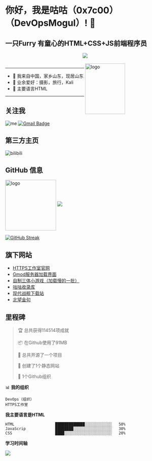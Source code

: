 # 你好，我是咕咕（0x7c00）（DevOpsMogul）! 👋
## 一只Furry  有童心的HTML+CSS+JS前端程序员
<div align="center"><img src="https://my-img.cc/i/2023/01/26/63d25b1d01c08.gif" /></div>
<br>
<img src="https://github-readme-stats-git-masterrstaa-rickstaa.vercel.app/api?username=DevOpsMogul&show_icons=true&count_private=true&theme=vue" alt="logo" height="160" align="right" width="50%" />
<hr>

- 🔭 我来自中国，家乡山东，现居山东
- 🌱 业余爱好：摄影，旅行，Kali
- 💬 主要语言HTML

<hr>

## 关注我
![me](https://komarev.com/ghpvc/?username=DevOpsMogul&color=green)
[![Gmail Badge](https://img.shields.io/badge/gmail-yuansepailin@163.com-Green?style=flat-square&logo=Gmail&logoColor=white&link=mailto:yuansepailin@163.com)](mailto:yuansepailin@163.com)

## 第三方主页
![bilibili](https://stats.justsong.cn/api/bilibili/?id=1093209533&theme=dark)

## GitHub 信息
<img src="https://github-profile-trophy.vercel.app/?username=DevOpsMogul&theme=flat&column=7" alt="logo" height="160" align="center" style="margin: auto;" />

<a href="https://github.com/DevOpsMogul">
  <img src="https://github-readme-stats-git-masterrstaa-rickstaa.vercel.app/api/top-langs/?username=DevOpsMogul&layout=compact&theme=vue" />
</a>

[![GitHub Streak](https://github-readme-streak-stats.herokuapp.com/?user=DevOpsMogul&theme=vue)](https://github.com/duktig666)

## 旗下网站

- [HTTPS工作室官网](https://DevOpsMogul.github.io/gw)
- [Gmod服务器加载界面](https://DevOpsMogul.github.io/all)
- [自制三体小游戏（加载慢的一批）](https://DevOpsMogul.github.io/santi.html)
- [咕咕收录库](https://DevOpsMogul.github.io/slk)
- [现代战舰下载站](https://DevOpsMogul.github.io/mwxz)
- [北望金句](https://DevOpsMogul.github.io/beiwang)

## 里程碑

> 🏆 总共获得114514项成就
 > 
> 📦 在Github使用了91MB
 > 
> 🚫 总共开源了一个项目
 > 
> 📜 创建了1个静态网站
 > 
> 🔑 1个Github组织
 > 
📊 **我的组织** 

```text
DevOps（组织）
HTTPS工作室
```

**我主要语言是HTML** 

```text
HTML                  █████████████░░░░░░░░░░░░   50% 
JavaScrip             ████████░░░░░░░░░░░░░░░░░   30% 
CSS                   ████░░░░░░░░░░░░░░░░░░░░░   20% 
```

**学习时间轴**

<img src="https://my-img.cc/i/2023/01/26/63d1e985bc802.png">
